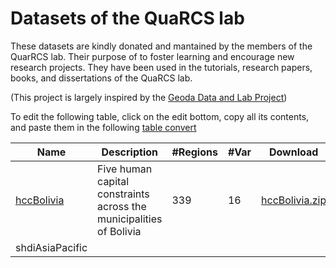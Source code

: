 # Datasets of the QuaRCS lab

These datasets are kindly donated and mantained by the members of the QuarRCS lab. Their purpose of to foster learning and encourage new research projects. 
They have been used in the tutorials, research papers, books, and dissertations of the QuaRCS lab.

(This project is largely inspired by the [Geoda Data and Lab Project](https://geodacenter.github.io/data-and-lab//))

To edit the following table, click on the edit bottom, copy all its contents, and paste them in the following [table convert](https://tableconvert.com/)


| Name                               | Description                                                         | #Regions | #Var | Download                                           |
|------------------------------------|---------------------------------------------------------------------|----------|------|----------------------------------------------------|
| [hccBolivia](hccBolivia/README.md) | Five human capital constraints across the municipalities of Bolivia | 339      | 16   | [hccBolivia.zip](hccBolivia/download.zip?raw=true) |
| shdiAsiaPacific                    |                                                                     |          |      |                                                    |
